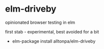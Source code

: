 # elm-driveby

opinionated browser testing in elm

first stab - experimental, best avoided for a bit

* elm-package install alltonpa/elm-driveby
